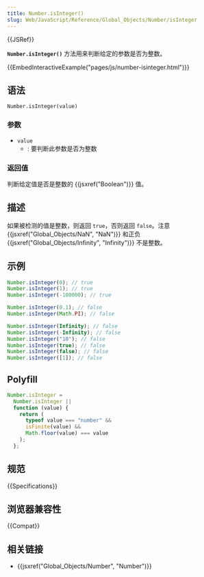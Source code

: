 ```yaml
---
title: Number.isInteger()
slug: Web/JavaScript/Reference/Global_Objects/Number/isInteger
---
```


{{JSRef}}

**`Number.isInteger()`** 方法用来判断给定的参数是否为整数。

{{EmbedInteractiveExample("pages/js/number-isinteger.html")}}

## 语法

```plain
Number.isInteger(value)
```

### 参数

- `value`
  - : 要判断此参数是否为整数

### 返回值

判断给定值是否是整数的 {{jsxref("Boolean")}} 值。

## 描述

如果被检测的值是整数，则返回 `true`，否则返回 `false`。注意 {{jsxref("Global_Objects/NaN", "NaN")}} 和正负 {{jsxref("Global_Objects/Infinity", "Infinity")}} 不是整数。

## 示例

```js
Number.isInteger(0); // true
Number.isInteger(1); // true
Number.isInteger(-100000); // true

Number.isInteger(0.1); // false
Number.isInteger(Math.PI); // false

Number.isInteger(Infinity); // false
Number.isInteger(-Infinity); // false
Number.isInteger("10"); // false
Number.isInteger(true); // false
Number.isInteger(false); // false
Number.isInteger([1]); // false
```

## Polyfill

```js
Number.isInteger =
  Number.isInteger ||
  function (value) {
    return (
      typeof value === "number" &&
      isFinite(value) &&
      Math.floor(value) === value
    );
  };
```

## 规范

{{Specifications}}

## 浏览器兼容性

{{Compat}}

## 相关链接

- {{jsxref("Global_Objects/Number", "Number")}}
